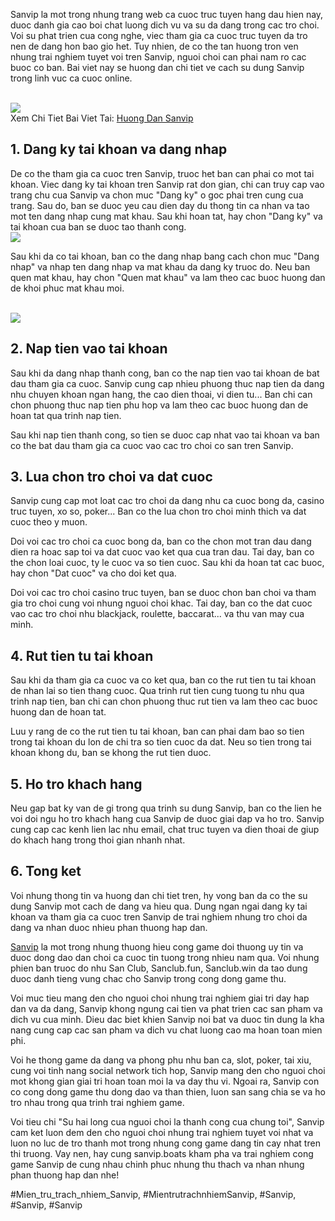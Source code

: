 <p>Sanvip la mot trong nhung trang web ca cuoc truc tuyen hang dau hien nay, duoc danh gia cao boi chat luong dich vu va su da dang trong cac tro choi. Voi su phat trien cua cong nghe, viec tham gia ca cuoc truc tuyen da tro nen de dang hon bao gio het. Tuy nhien, de co the tan huong tron ven nhung trai nghiem tuyet voi tren Sanvip, nguoi choi can phai nam ro cac buoc co ban. Bai viet nay se huong dan chi tiet ve cach su dung Sanvip trong linh vuc ca cuoc online.</p><br><img src="https://sanvip.boats/wp-content/uploads/2025/02/huong-dan-nap-tien-vao-sanvip-qua-chuyen-khoan-ngan-hang.webp"></br>
Xem Chi Tiet Bai Viet Tai: <a href="https://sanvip.boats/huong-dan/">Huong Dan Sanvip</a><h2>1. Dang ky tai khoan va dang nhap</h2><p>De co the tham gia ca cuoc tren Sanvip, truoc het ban can phai co mot tai khoan. Viec dang ky tai khoan tren Sanvip rat don gian, chi can truy cap vao trang chu cua Sanvip va chon muc "Dang ky" o goc phai tren cung cua trang. Sau do, ban se duoc yeu cau dien day du thong tin ca nhan va tao mot ten dang nhap cung mat khau. Sau khi hoan tat, hay chon "Dang ky" va tai khoan cua ban se duoc tao thanh cong.<br><img src="https://sanvip.boats/wp-content/uploads/2025/01/logo-sanvip-boats-1.webp"></br><p>Sau khi da co tai khoan, ban co the dang nhap bang cach chon muc "Dang nhap" va nhap ten dang nhap va mat khau da dang ky truoc do. Neu ban quen mat khau, hay chon "Quen mat khau" va lam theo cac buoc huong dan de khoi phuc mat khau moi.</p><br><img src="https://sanvip.boats/wp-content/uploads/2025/01/logo-sanvip-boats-1.webp"></br><h2>2. Nap tien vao tai khoan</h2><p>Sau khi da dang nhap thanh cong, ban co the nap tien vao tai khoan de bat dau tham gia ca cuoc. Sanvip cung cap nhieu phuong thuc nap tien da dang nhu chuyen khoan ngan hang, the cao dien thoai, vi dien tu... Ban chi can chon phuong thuc nap tien phu hop va lam theo cac buoc huong dan de hoan tat qua trinh nap tien.<p>Sau khi nap tien thanh cong, so tien se duoc cap nhat vao tai khoan va ban co the bat dau tham gia ca cuoc vao cac tro choi co san tren Sanvip.</p><h2>3. Lua chon tro choi va dat cuoc</h2><p>Sanvip cung cap mot loat cac tro choi da dang nhu ca cuoc bong da, casino truc tuyen, xo so, poker... Ban co the lua chon tro choi minh thich va dat cuoc theo y muon.<p>Doi voi cac tro choi ca cuoc bong da, ban co the chon mot tran dau dang dien ra hoac sap toi va dat cuoc vao ket qua cua tran dau. Tai day, ban co the chon loai cuoc, ty le cuoc va so tien cuoc. Sau khi da hoan tat cac buoc, hay chon "Dat cuoc" va cho doi ket qua.</p><p>Doi voi cac tro choi casino truc tuyen, ban se duoc chon ban choi va tham gia tro choi cung voi nhung nguoi choi khac. Tai day, ban co the dat cuoc vao cac tro choi nhu blackjack, roulette, baccarat... va thu van may cua minh.</p><h2>4. Rut tien tu tai khoan</h2><p>Sau khi da tham gia ca cuoc va co ket qua, ban co the rut tien tu tai khoan de nhan lai so tien thang cuoc. Qua trinh rut tien cung tuong tu nhu qua trinh nap tien, ban chi can chon phuong thuc rut tien va lam theo cac buoc huong dan de hoan tat.</p><p>Luu y rang de co the rut tien tu tai khoan, ban can phai dam bao so tien trong tai khoan du lon de chi tra so tien cuoc da dat. Neu so tien trong tai khoan khong du, ban se khong the rut tien duoc.</p><h2>5. Ho tro khach hang</h2><p>Neu gap bat ky van de gi trong qua trinh su dung Sanvip, ban co the lien he voi doi ngu ho tro khach hang cua Sanvip de duoc giai dap va ho tro. Sanvip cung cap cac kenh lien lac nhu email, chat truc tuyen va dien thoai de giup do khach hang trong thoi gian nhanh nhat.</p><h2>6. Tong ket</h2><p>Voi nhung thong tin va huong dan chi tiet tren, hy vong ban da co the su dung Sanvip mot cach de dang va hieu qua. Dung ngan ngai dang ky tai khoan va tham gia ca cuoc tren Sanvip de trai nghiem nhung tro choi da dang va nhan duoc nhieu phan thuong hap dan.</p><p><a href="https://sanvip.boats/">Sanvip</a> la mot trong nhung thuong hieu cong game doi thuong uy tin va duoc dong dao dan choi ca cuoc tin tuong trong nhieu nam qua. Voi nhung phien ban truoc do nhu San Club, Sanclub.fun, Sanclub.win da tao dung duoc danh tieng vung chac cho Sanvip trong cong dong game thu.

Voi muc tieu mang den cho nguoi choi nhung trai nghiem giai tri day hap dan va da dang, Sanvip khong ngung cai tien va phat trien cac san pham va dich vu cua minh. Dieu dac biet khien Sanvip noi bat va duoc tin dung la kha nang cung cap cac san pham va dich vu chat luong cao ma hoan toan mien phi.

Voi he thong game da dang va phong phu nhu ban ca, slot, poker, tai xiu, cung voi tinh nang social network tich hop, Sanvip mang den cho nguoi choi mot khong gian giai tri hoan toan moi la va day thu vi. Ngoai ra, Sanvip con co cong dong game thu dong dao va than thien, luon san sang chia se va ho tro nhau trong qua trinh trai nghiem game.

Voi tieu chi "Su hai long cua nguoi choi la thanh cong cua chung toi", Sanvip cam ket luon dem den cho nguoi choi nhung trai nghiem tuyet voi nhat va luon no luc de tro thanh mot trong nhung cong game dang tin cay nhat tren thi truong. Vay nen, hay cung sanvip.boats kham pha va trai nghiem cong game Sanvip de cung nhau chinh phuc nhung thu thach va nhan nhung phan thuong hap dan nhe!</p>
#Mien_tru_trach_nhiem_Sanvip, #MientrutrachnhiemSanvip, #Sanvip, #Sanvip, #Sanvip
